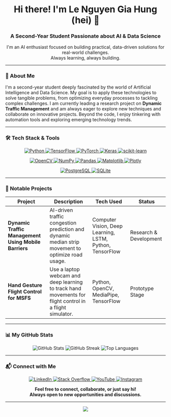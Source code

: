<div align="center">

# Hi there! I'm Le Nguyen Gia Hung (hei) 👋

### A Second-Year Student Passionate about AI & Data Science

I'm an AI enthusiast focused on building practical, data-driven solutions for real-world challenges. <br/>
Always learning, always building.

</div>

---

### 🎯 About Me

I'm a second-year student deeply fascinated by the world of Artificial Intelligence and Data Science. My goal is to apply these technologies to solve tangible problems, from optimizing everyday processes to tackling complex challenges. I am currently leading a research project on **Dynamic Traffic Management** and am always eager to explore new techniques and collaborate on innovative projects. Beyond the code, I enjoy tinkering with automation tools and exploring emerging technology trends.

---

### 🛠️ Tech Stack & Tools

<p align="center">
  <a href="https://www.python.org" target="_blank" rel="noreferrer">
    <img src="https://img.shields.io/badge/python-3670A0?style=for-the-badge&logo=python&logoColor=ffdd54" alt="Python"/>
  </a>
  <a href="https://www.tensorflow.org" target="_blank" rel="noreferrer">
    <img src="https://img.shields.io/badge/TensorFlow-%23FF6F00.svg?style=for-the-badge&logo=TensorFlow&logoColor=white" alt="TensorFlow"/>
  </a>
  <a href="https://pytorch.org/" target="_blank" rel="noreferrer">
    <img src="https://img.shields.io/badge/PyTorch-%23EE4C2C.svg?style=for-the-badge&logo=PyTorch&logoColor=white" alt="PyTorch"/>
  </a>
  <a href="https://keras.io/" target="_blank" rel="noreferrer">
    <img src="https://img.shields.io/badge/Keras-%23D00000.svg?style=for-the-badge&logo=Keras&logoColor=white" alt="Keras"/>
  </a>
  <a href="https://scikit-learn.org/" target="_blank" rel="noreferrer">
    <img src="https://img.shields.io/badge/scikit--learn-%23F7931E.svg?style=for-the-badge&logo=scikit-learn&logoColor=white" alt="scikit-learn"/>
  </a>
</p>
<p align="center">
  <a href="https://opencv.org/" target="_blank" rel="noreferrer">
    <img src="https://img.shields.io/badge/opencv-%235C3EE8.svg?style=for-the-badge&logo=opencv&logoColor=white" alt="OpenCV"/>
  </a>
  <a href="https://numpy.org/" target="_blank" rel="noreferrer">
    <img src="https://img.shields.io/badge/numpy-%23013243.svg?style=for-the-badge&logo=numpy&logoColor=white" alt="NumPy"/>
  </a>
  <a href="https://pandas.pydata.org/" target="_blank" rel="noreferrer">
    <img src="https://img.shields.io/badge/pandas-%23150458.svg?style=for-the-badge&logo=pandas&logoColor=white" alt="Pandas"/>
  </a>
  <a href="https://matplotlib.org/" target="_blank" rel="noreferrer">
    <img src="https://img.shields.io/badge/Matplotlib-%23ffffff.svg?style=for-the-badge&logo=Matplotlib&logoColor=black" alt="Matplotlib"/>
  </a>
   <a href="https://plotly.com/" target="_blank" rel="noreferrer">
    <img src="https://img.shields.io/badge/Plotly-%233F4F75.svg?style=for-the-badge&logo=plotly&logoColor=white" alt="Plotly"/>
  </a>
</p>
<p align="center">
  <a href="https://www.postgresql.org" target="_blank" rel="noreferrer">
    <img src="https://img.shields.io/badge/PostgreSQL-316192?style=for-the-badge&logo=postgresql&logoColor=white" alt="PostgreSQL"/>
  </a>
  <a href="https://www.sqlite.org/" target="_blank" rel="noreferrer">
    <img src="https://img.shields.io/badge/SQLite-07405E?style=for-the-badge&logo=sqlite&logoColor=white" alt="SQLite"/>
  </a>
</p>

---

### 🚀 Notable Projects

| Project                                                 | Description                                                                                          | Tech Used                                                | Status                |
| ------------------------------------------------------- | ---------------------------------------------------------------------------------------------------- | -------------------------------------------------------- | --------------------- |
| **Dynamic Traffic Management Using Mobile Barriers**    | AI-driven traffic congestion prediction and dynamic median strip movement to optimize road usage.      | Computer Vision, Deep Learning, LSTM, Python, TensorFlow | Research & Development |
| **Hand Gesture Flight Control for MSFS**                | Use a laptop webcam and deep learning to track hand movements for flight control in a flight simulator. | Python, OpenCV, MediaPipe, TensorFlow                    | Prototype Stage       |

---

### 📊 My GitHub Stats

<div align="center">

![GitHub Stats](https://github-readme-stats.vercel.app/api?username=hei1sme&theme=dark&hide_border=false&include_all_commits=true&count_private=true)
![GitHub Streak](https://github-readme-streak-stats.herokuapp.com/?user=hei1sme&theme=dark&hide_border=false)
![Top Languages](https://github-readme-stats.vercel.app/api/top-langs/?username=hei1sme&theme=dark&hide_border=false&layout=compact)

</div>

---

### 📬 Connect with Me

<p align="center">
  <a href="https://linkedin.com/in/le-nguyen-gia-hung" target="_blank">
    <img src="https://img.shields.io/badge/LinkedIn-%230077B5.svg?logo=linkedin&logoColor=white&style=for-the-badge" alt="LinkedIn"/>
  </a>
  <a href="https://stackoverflow.com/users/25495769" target="_blank">
    <img src="https://img.shields.io/badge/-Stackoverflow-FE7A16?logo=stack-overflow&logoColor=white&style=for-the-badge" alt="Stack Overflow"/>
  </a>
  <a href="https://youtube.com/@hei_isme" target="_blank">
    <img src="https://img.shields.io/badge/YouTube-%23FF0000.svg?logo=YouTube&logoColor=white&style=for-the-badge" alt="YouTube"/>
  </a>
  <a href="https://instagram.com/hei.isme" target="_blank">
    <img src="https://img.shields.io/badge/Instagram-%23E4405F.svg?logo=Instagram&logoColor=white&style=for-the-badge" alt="Instagram"/>
  </a>
</p>

<div align="center">
  
**Feel free to connect, collaborate, or just say hi!** <br/>
**Always open to new opportunities and discussions.**

---
![](https://visitcount.itsvg.in/api?id=hei1sme&icon=0&color=13)

</div>

